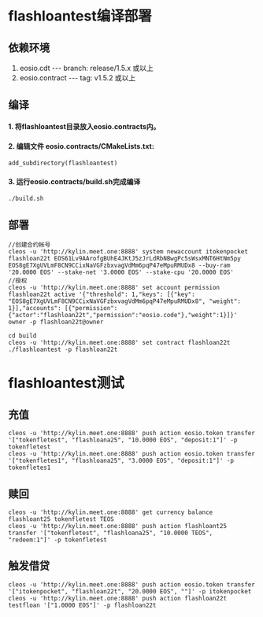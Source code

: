 # flashloantest编译部署

## 依赖环境

1. eosio.cdt --- branch: release/1.5.x 或以上
2. eosio.contract --- tag:  v1.5.2 或以上

## 编译

#### 1. 将flashloantest目录放入eosio.contracts内。
#### 2. 编辑文件 eosio.contracts/CMakeLists.txt:

```
add_subdirectory(flashloantest)
```
#### 3. 运行eosio.contracts/build.sh完成编译
 ```
 ./build.sh
 ```
 
 ## 部署
```
//创建合约帐号
cleos -u 'http://kylin.meet.one:8888' system newaccount itokenpocket flashloan22t EOS61Lv9AArofgBUhE4JKtJ5zJrLdRbNBwgPc5sWsxMNT6HtNm5py EOS8gE7XgUVLmF8CN9CCixNaVGFzbxvagVdMm6pqP47eMpuRMUDx8 --buy-ram '20.0000 EOS' --stake-net '3.0000 EOS' --stake-cpu '20.0000 EOS'
//授权
cleos -u 'http://kylin.meet.one:8888' set account permission flashloan22t active '{"threshold": 1,"keys": [{"key": "EOS8gE7XgUVLmF8CN9CCixNaVGFzbxvagVdMm6pqP47eMpuRMUDx8", "weight": 1}],"accounts": [{"permission":{"actor":"flashloan22t","permission":"eosio.code"},"weight":1}]}' owner -p flashloan22t@owner

cd build
cleos -u 'http://kylin.meet.one:8888' set contract flashloan22t ./flashloantest -p flashloan22t
```
# flashloantest测试
## 充值
```
cleos -u 'http://kylin.meet.one:8888' push action eosio.token transfer '["tokenfletest", "flashloana25", "10.0000 EOS", "deposit:1"]' -p tokenfletest
cleos -u 'http://kylin.meet.one:8888' push action eosio.token transfer '["tokenfletes1", "flashloana25", "3.0000 EOS", "deposit:1"]' -p tokenfletes1
```
## 赎回
```
cleos -u 'http://kylin.meet.one:8888' get currency balance flashloant25 tokenfletest TEOS
cleos -u 'http://kylin.meet.one:8888' push action flashloant25 transfer '["tokenfletest", "flashloana25", "10.0000 TEOS", "redeem:1"]' -p tokenfletest
```
## 触发借贷
```
cleos -u 'http://kylin.meet.one:8888' push action eosio.token transfer '["itokenpocket", "flashloan22t", "20.0000 EOS", ""]' -p itokenpocket
cleos -u 'http://kylin.meet.one:8888' push action flashloan22t testfloan '["1.0000 EOS"]' -p flashloan22t
```
